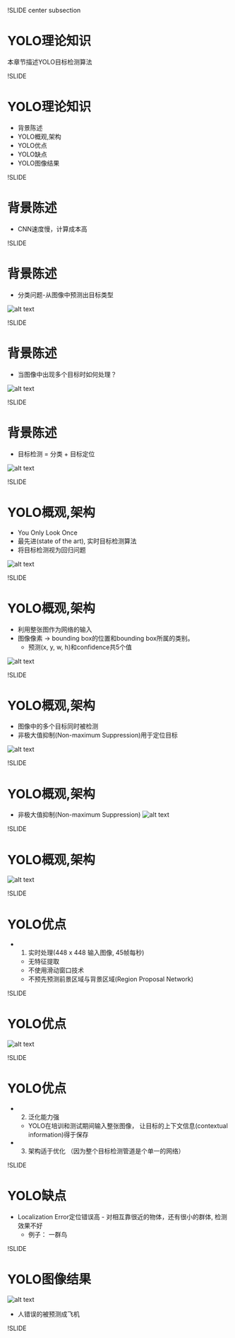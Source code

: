 !SLIDE center subsection

# YOLO理论知识

本章节描述YOLO目标检测算法

!SLIDE

# YOLO理论知识

* 背景陈述
* YOLO概观,架构
* YOLO优点
* YOLO缺点
* YOLO图像结果

!SLIDE

# 背景陈述

* CNN速度慢，计算成本高

!SLIDE

# 背景陈述

* 分类问题-从图像中预测出目标类型

![alt text](../resources/imageClassification.png)

!SLIDE

# 背景陈述

* 当图像中出现多个目标时如何处理？

![alt text](../resources/multipleObject.png)

!SLIDE

# 背景陈述

* 目标检测 = 分类 + 目标定位

![alt text](../resources/imageDetection.png)


!SLIDE

# YOLO概观,架构

* You Only Look Once
* 最先进(state of the art), 实时目标检测算法
* 将目标检测视为回归问题

![alt text](../resources/yoloOverview.png)

!SLIDE

# YOLO概观,架构

* 利用整张图作为网络的输入
* 图像像素 -> bounding box的位置和bounding box所属的类别。
  * 预测(x, y, w, h)和confidence共5个值

![alt text](../resources/yoloFirstDiagram.png)

!SLIDE

# YOLO概观,架构

* 图像中的多个目标同时被检测
* 非极大值抑制(Non-maximum Suppression)用于定位目标

![alt text](../resources/yoloSecondDiagram.png)


!SLIDE

# YOLO概观,架构

* 非极大值抑制(Non-maximum Suppression)
![alt text](../resources/nonMax.png)

!SLIDE

# YOLO概观,架构

![alt text](../resources/yoloArchitecture.png)


!SLIDE

# YOLO优点

* 1. 实时处理(448 x 448 输入图像, 45帧每秒)
  * 无特征提取
  * 不使用滑动窗口技术
  * 不预先预测前景区域与背景区域(Region Proposal Network)

!SLIDE

# YOLO优点

![alt text](../resources/CNNTechniques2.png)

!SLIDE

# YOLO优点

* 2. 泛化能力强
  * YOLO在培训和测试期间输入整张图像， 让目标的上下文信息(contextual information)得于保存
* 3. 架构适于优化 （因为整个目标检测管道是个单一的网络）

!SLIDE

# YOLO缺点

* Localization Error定位错误高 - 对相互靠很近的物体，还有很小的群体, 检测效果不好
  * 例子： 一群鸟

!SLIDE

# YOLO图像结果

![alt text](../resources/yoloResult.png)

* 人错误的被预测成飞机

!SLIDE
